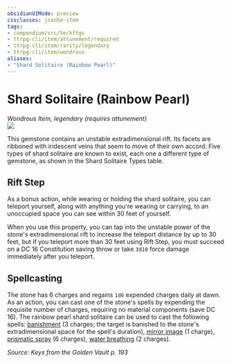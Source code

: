 ```yaml
---
obsidianUIMode: preview
cssclasses: json5e-item
tags:
- compendium/src/5e/kftgv
- ttrpg-cli/item/attunement/required
- ttrpg-cli/item/rarity/legendary
- ttrpg-cli/item/wondrous
aliases: 
- "Shard Solitaire (Rainbow Pearl)"
---
```

# Shard Solitaire (Rainbow Pearl)
*Wondrous Item, legendary (requires attunement)*  
![](/3-Mechanics/CLI/items/img/shard-solitaire.webp#right)  


This gemstone contains an unstable extradimensional rift. Its facets are ribboned with iridescent veins that seem to move of their own accord. Five types of shard solitaire are known to exist, each one a different type of gemstone, as shown in the Shard Solitaire Types table.

## Rift Step

As a bonus action, while wearing or holding the shard solitaire, you can teleport yourself, along with anything you're wearing or carrying, to an unoccupied space you can see within 30 feet of yourself.

When you use this property, you can tap into the unstable power of the stone's extradimensional rift to increase the teleport distance by up to 30 feet, but if you teleport more than 30 feet using Rift Step, you must succeed on a DC 16 Constitution saving throw or take `3d10` force damage immediately after you teleport.

## Spellcasting

The stone has 6 charges and regains `1d6` expended charges daily at dawn. As an action, you can cast one of the stone's spells by expending the requisite number of charges, requiring no material components (save DC 16). The rainbow pearl shard solitaire can be used to cast the following spells: [banishment](/3-Mechanics/CLI/spells/banishment.md) (3 charges; the target is banished to the stone's extradimensional space for the spell's duration), [mirror image](/3-Mechanics/CLI/spells/mirror-image.md) (1 charge), [prismatic spray](/3-Mechanics/CLI/spells/prismatic-spray.md) (6 charges), [water breathing](/3-Mechanics/CLI/spells/water-breathing.md) (2 charges).

*Source: Keys from the Golden Vault p. 193*